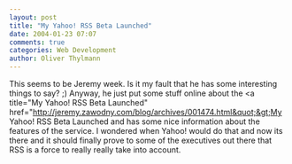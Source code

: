 ```yaml
---
layout: post
title: "My Yahoo! RSS Beta Launched"
date: 2004-01-23 07:07
comments: true
categories: Web Development
author: Oliver Thylmann
---
```



This seems to be Jeremy week. Is it my fault that he has some interesting things to say? ;) Anyway, he just put some stuff online about the &lt;a title=&quot;My Yahoo! RSS Beta Launched&quot; href=&quot;http://jeremy.zawodny.com/blog/archives/001474.html&quot;&gt;My Yahoo! RSS Beta Launched and has some nice information about the features of the service. I wondered when Yahoo! would do that and now its there and it should finally prove to some of the executives out there that RSS is a force to really really take into account.

